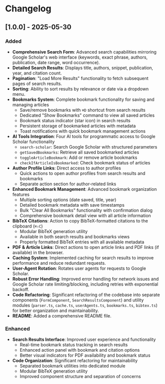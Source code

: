 # Changelog

## [1.0.0] - 2025-05-30

### Added

*   **Comprehensive Search Form**: Advanced search capabilities mirroring Google Scholar's web interface (keywords, exact phrase, authors, publication, date range, word occurrence).
*   **Detailed Search Results**: Displays title, authors, snippet, publication, year, and citation count.
*   **Pagination**: "Load More Results" functionality to fetch subsequent pages of search results.
*   **Sorting**: Ability to sort results by relevance or date via a dropdown menu.
*   **Bookmarks System**: Complete bookmark functionality for saving and managing articles
    *   Save/remove bookmarks with `⌘D` shortcut from search results
    *   Dedicated "Show Bookmarks" command to view all saved articles
    *   Bookmark status indicator (star icon) in search results
    *   Persistent storage of bookmarked articles with metadata
    *   Toast notifications with quick bookmark management actions
*   **AI Tools Integration**: Four AI tools for programmatic access to Google Scholar functionality
    *   `search-scholar`: Search Google Scholar with structured parameters
    *   `getSavedBookmarks`: Retrieve all saved bookmarked articles
    *   `toggleArticleBookmark`: Add or remove article bookmarks
    *   `checkIfArticleIsBookmarked`: Check bookmark status of articles
*   **Author Profile Links**: Direct access to author profiles 
    *   Quick actions to open author profiles from search results and bookmarks
    *   Separate action section for author-related links
*   **Enhanced Bookmark Management**: Advanced bookmark organization features
    *   Multiple sorting options (date saved, title, year)
    *   Detailed bookmark metadata with save timestamps
    *   Bulk "Clear All Bookmarks" functionality with confirmation dialog
    *   Comprehensive bookmark detail view with all article information
*   **BibTeX Citations**: Action to copy BibTeX-formatted citations to the clipboard (`⌘⇧C`)
    *   Modular BibTeX generation utility
    *   Available in both search results and bookmarks views
    *   Properly formatted BibTeX entries with all available metadata
*   **PDF & Article Links**: Direct actions to open article links and PDF links (if available) in the browser.
*   **Caching System**: Implemented caching for search results to improve performance and reduce redundant requests.
*   **User-Agent Rotation**: Rotates user agents for requests to Google Scholar.
*   **Robust Error Handling**: Improved error handling for network issues and Google Scholar rate limiting/blocking, including retries with exponential backoff.
*   **Code Refactoring**: Significant refactoring of the codebase into separate components (`FormComponent`, `SearchResultsComponent`) and utility modules (`parser.ts`, `cache.ts`, `userAgents.ts`, `bookmarks.ts`, `bibtex.ts`) for better organization and maintainability.
*   **README**: Added a comprehensive README file.

### Enhanced

*   **Search Results Interface**: Improved user experience and functionality
    *   Real-time bookmark status tracking in search results
    *   Enhanced action panel with bookmark and citation options
    *   Better visual indicators for PDF availability and bookmark status
*   **Code Organization**: Significant refactoring for maintainability
    *   Separated bookmark utilities into dedicated module
    *   Modular BibTeX generation utility
    *   Improved component structure and separation of concerns